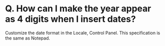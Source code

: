 # Q. How can I make the year appear as 4 digits when I insert dates?

Customize the date format in the Locale, Control Panel. This specification
is the same as Notepad.